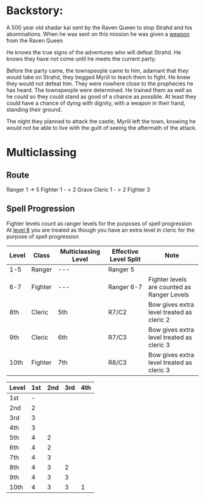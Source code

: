 # Backstory:
A 500 year old shadar kai sent by the Raven Queen to stop Strahd and his abominations. When he was sent on this mission he was given a [weapon](Gloomstalker%20Bow) from the Raven Queen

He knows the true signs of the adventures who will defeat Strahd. He knows they have not come until he meets the current party.

Before the party came, the townspeople came to him, adamant that they would take on Strahd, they begged Myriil to teach them to fight. He knew they would not defeat him. They were nowhere close to the prophecies he has heard. The townspeople were determined. He trained them as well as he could so they could stand as good of a chance as possible. At least they could have a chance of dying with dignity, with a weapon in their hand, standing their ground.

The night they planned to attack the castle, Myriil left the town, knowing he would not be able to live with the guilt of seeing the aftermath of the attack.

# Multiclassing
## Route
Ranger 1 -> 5
Fighter 1 - > 2
Grave Cleric 1 - > 2
Fighter 3

## Spell Progression
Fighter levels count as ranger levels for the purposes of spell progression
At [level 8](Gloomstalker%20Bow#Level%208) you are treated as though you have an extra level in cleric for the purpose of spell progression

Level | Class | Multiclassing Level | Effective Level Split |Note 
---- | ------- | --- | --- | ---
1-5  | Ranger  | --- | Ranger 5
6-7  | Fighter | --- | Ranger 6-7 | Fighter levels are counted as Ranger Levels
8th  | Cleric  | 5th | R7/C2 | Bow gives extra level treated as cleric 2
9th  | Cleric  | 6th | R7/C3 | Bow gives extra level treated as cleric 3
10th | Fighter | 7th | R8/C3 | Bow gives extra level treated as cleric 3

Level | 1st | 2nd | 3rd | 4th
---- | - | - | --- | --- 
1st  | - |
2nd  | 2 |
3rd  | 3 |
4th  | 3 |
5th  | 4 | 2 |
6th  | 4 | 2 |
7th  | 4 | 3 |
8th  | 4 | 3 | 2 |
9th  | 4 | 3 | 3 |
10th | 4 | 3 | 3 | 1 |